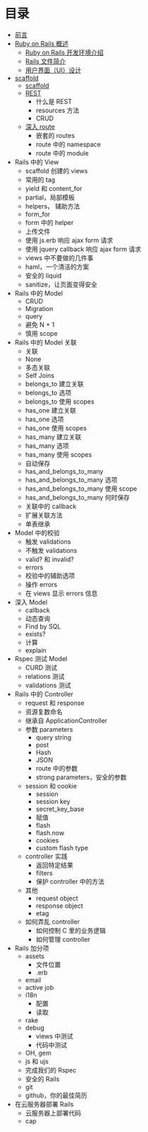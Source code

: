 # 目录

* [前言](README.md)
* [Ruby on Rails 概述](Chapter_1/summary.md)
    * [Ruby on Rails 开发环境介绍](Chapter_1/1.1.md)
    * [Rails 文件简介](Chapter_1/1.2.md)
    * [用户界面（UI）设计](Chapter_1/1.3.md)
* [scaffold](Chapter_2/summary.md)
    * [scaffold](Chapter_2/2.1.md)
    * [REST](Chapter_2/2.2.md)
        * 什么是 REST
        * resources 方法
        * CRUD
    * [深入 route](Chapter_2/2.3.md)
        * 嵌套的 routes
        * route 中的 namespace
        * route 中的 module
* Rails 中的 View
    * scaffold 创建的 views
    * 常用的 tag
    * yield 和 content_for
    * partial，局部模板
    * helpers， 辅助方法
    * form_for
    * form 中的 helper
    * 上传文件
    * 使用 js.erb 响应 ajax form 请求
    * 使用 jquery callback 响应 ajax form 请求
    * views 中不要做的几件事
    * haml，一个清洁的方案
    * 安全的 liquid
    * sanitize，让页面变得安全
* Rails 中的 Model
    * CRUD
    * Migration
    * query
    * 避免 N + 1
    * 慎用 scope
* Rails 中的 Model 关联
    * 关联
    * None
    * 多态关联
    * Self Joins
    * belongs_to 建立关联
    * belongs_to 选项
    * belongs_to 使用 scopes
    * has_one 建立关联
    * has_one 选项
    * has_one 使用 scopes
    * has_many 建立关联
    * has_many 选项
    * has_many 使用 scopes
    * 自动保存
    * has_and_belongs_to_many
    * has_and_belongs_to_many 选项
    * has_and_belongs_to_many 使用 scope
    * has_and_belongs_to_many 何时保存
    * 关联中的 callback
    * 扩展关联方法
    * 单表继承
* Model 中的校验
    * 触发 validations
    * 不触发 validations
    * valid? 和 invalid?
    * errors
    * 校验中的辅助选项
    * 操作 errors
    * 在 views 显示 errors 信息
* 深入 Model
    * callback
    * 动态查询
    * Find by SQL
    * exists?
    * 计算
    * explain
* Rspec 测试 Model
    * CURD 测试
    * relations 测试
    * validations 测试
* Rails 中的 Controller
    * request 和 response
    * 资源复数命名
    * 继承自 ApplicationController
    * 参数 parameters
        * query string
        * post
        * Hash
        * JSON
        * route 中的参数
        * strong parameters，安全的参数
    * session 和 cookie
        * session
        * session key
        * secret_key_base
        * 赋值
        * flash
        * flash.now
        * cookies
        * custom flash type
    * controller 实践
        * 返回特定结果
        * filters
        * 保护 controller 中的方法
    * 其他
        * request object
        * response object
        * etag
    * 如何弄乱 controller
        * 如何控制 C 里的业务逻辑
        * 如何管理 controller
* Rails 加分项
    * assets
        * 文件位置
        * .erb
    * email
    * active job
    * i18n
        * 配置
        * 读取
    * rake
    * debug
        * views 中测试
        * 代码中测试
    * OH, gem
    * js 和 ujs
    * 完成我们的 Rspec
    * 安全的 Rails
    * git
    * github，你的最佳简历
* 在云服务器部署 Rails
    * 云服务器上部署代码
    * cap









